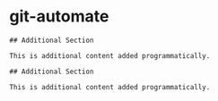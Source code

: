 # git-automate
    ## Additional Section

    This is additional content added programmatically.
    
    ## Additional Section

    This is additional content added programmatically.
    